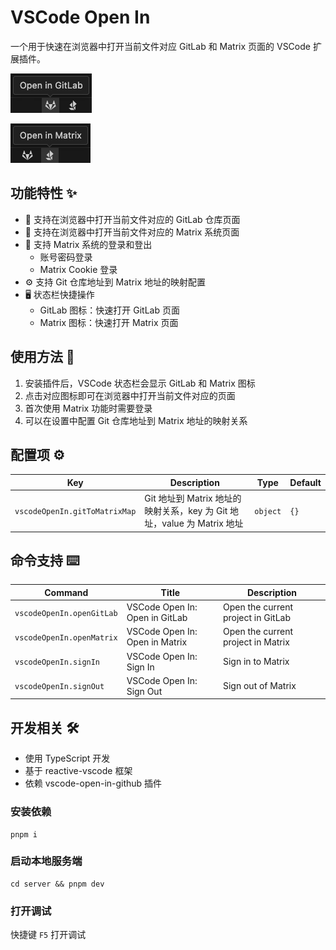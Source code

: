 # VSCode Open In

一个用于快速在浏览器中打开当前文件对应 GitLab 和 Matrix 页面的 VSCode 扩展插件。

![VSCode Open In GitLab](https://raw.githubusercontent.com/showlotus/vscode-open-in/main/docs-res/gitlab.png)

![VSCode Open In Matrix](https://raw.githubusercontent.com/showlotus/vscode-open-in/main/docs-res/matrix.png)

## 功能特性 ✨

- 🔗 支持在浏览器中打开当前文件对应的 GitLab 仓库页面
- 🔗 支持在浏览器中打开当前文件对应的 Matrix 系统页面
- 🔐 支持 Matrix 系统的登录和登出
  - 账号密码登录
  - Matrix Cookie 登录
- ⚙️ 支持 Git 仓库地址到 Matrix 地址的映射配置
- 🖥️ 状态栏快捷操作
  - GitLab 图标：快速打开 GitLab 页面
  - Matrix 图标：快速打开 Matrix 页面

## 使用方法 🚀

1. 安装插件后，VSCode 状态栏会显示 GitLab 和 Matrix 图标
2. 点击对应图标即可在浏览器中打开当前文件对应的页面
3. 首次使用 Matrix 功能时需要登录
4. 可以在设置中配置 Git 仓库地址到 Matrix 地址的映射关系

## 配置项 ⚙️

<!-- configs -->

| Key                           | Description                                           | Type     | Default |
| ----------------------------- | ----------------------------------------------------- | -------- | ------- |
| `vscodeOpenIn.gitToMatrixMap` | Git 地址到 Matrix 地址的映射关系，key 为 Git 地址，value 为 Matrix 地址 | `object` | `{}`    |

<!-- configs -->

## 命令支持 ⌨️

<!-- commands -->

| Command                   | Title                          | Description |
| ------------------------- | ------------------------------ | ----------- |
| `vscodeOpenIn.openGitLab` | VSCode Open In: Open in GitLab | Open the current project in GitLab |
| `vscodeOpenIn.openMatrix` | VSCode Open In: Open in Matrix | Open the current project in Matrix |
| `vscodeOpenIn.signIn`     | VSCode Open In: Sign In        | Sign in to Matrix |
| `vscodeOpenIn.signOut`    | VSCode Open In: Sign Out       | Sign out of Matrix |

<!-- commands -->

## 开发相关 🛠️

- 使用 TypeScript 开发
- 基于 reactive-vscode 框架
- 依赖 vscode-open-in-github 插件

### 安装依赖

```shell
pnpm i
```

### 启动本地服务端

```shell
cd server && pnpm dev
```

### 打开调试

快捷键 `F5` 打开调试

